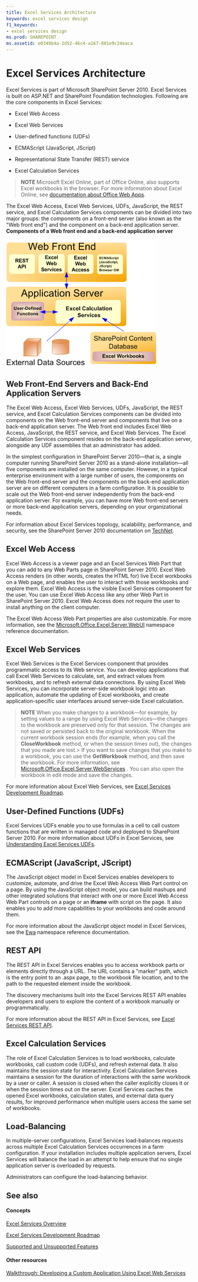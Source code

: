 ```yaml
---
title: Excel Services Architecture
keywords: excel services design
f1_keywords:
- excel services design
ms.prod: SHAREPOINT
ms.assetid: e0349b4a-2d52-46c4-a167-801e9c24eaca
---
```



# Excel Services Architecture

Excel Services is part of Microsoft SharePoint Server 2010. Excel Services is built on ASP.NET and SharePoint Foundation technologies. Following are the core components in Excel Services:
  
    
    


- Excel Web Access
    
  
- Excel Web Services
    
  
- User-defined functions (UDFs)
    
  
- ECMAScript (JavaScript, JScript)
    
  
- Representational State Transfer (REST) service
    
  
- Excel Calculation Services
    
  

> **NOTE**
> Microsoft Excel Online, part of Office Online, also supports Excel workbooks in the browser. For more information about Excel Online, see  [documentation about Office Web Apps](https://technet.microsoft.com/en-us/library/ee855124.aspx). 
  
    
    

The Excel Web Access, Excel Web Services, UDFs, JavaScript, the REST service, and Excel Calculation Services components can be divided into two major groups: the components on a front-end server (also known as the "Web front end") and the component on a back-end application server.
**Components of a Web front end and a back-end application server**

  
    
    

  
    
    
![A Web front end and a back-end application server](images/ed480e23-e0e8-4896-93b1-98a94f50b9a0.gif)
  
    
    

  
    
    

  
    
    

## Web Front-End Servers and Back-End Application Servers

The Excel Web Access, Excel Web Services, UDFs, JavaScript, the REST service, and Excel Calculation Services components can be divided into components on the Web front-end server and components that live on a back-end application server. The Web front end includes Excel Web Access, JavaScript, the REST service, and Excel Web Services. The Excel Calculation Services component resides on the back-end application server, alongside any UDF assemblies that an administrator has added.
  
    
    
In the simplest configuration in SharePoint Server 2010—that is, a single computer running SharePoint Server 2010 as a stand-alone installation—all five components are installed on the same computer. However, in a typical enterprise environment with a large number of users, the components on the Web front-end server and the components on the back-end application server are on different computers in a farm configuration. It is possible to scale out the Web front-end server independently from the back-end application server. For example, you can have more Web front-end servers or more back-end application servers, depending on your organizational needs.
  
    
    
For information about Excel Services topology, scalability, performance, and security, see the SharePoint Server 2010 documentation on  [TechNet](http://technet.microsoft.com/en-us/library/cc303422%28office.14%29.aspx). 
  
    
    

## Excel Web Access

Excel Web Access is a viewer page and an Excel Services Web Part that you can add to any Web Parts page in SharePoint Server 2010. Excel Web Access renders (in other words, creates the HTML for) live Excel workbooks on a Web page, and enables the user to interact with those workbooks and explore them. Excel Web Access is the visible Excel Services component for the user. You can use Excel Web Access like any other Web Part in SharePoint Server 2010. Excel Web Access does not require the user to install anything on the client computer.
  
    
    
The Excel Web Access Web Part properties are also customizable. For more information, see the  [Microsoft.Office.Excel.Server.WebUI](https://msdn.microsoft.com/library/Microsoft.Office.Excel.Server.WebUI.aspx) namespace reference documentation.
  
    
    

## Excel Web Services

Excel Web Services is the Excel Services component that provides programmatic access to its Web service. You can develop applications that call Excel Web Services to calculate, set, and extract values from workbooks, and to refresh external data connections. By using Excel Web Services, you can incorporate server-side workbook logic into an application, automate the updating of Excel workbooks, and create application-specific user interfaces around server-side Excel calculation. 
  
    
    

> **NOTE**
> When you make changes to a workbook—for example, by setting values to a range by using Excel Web Services—the changes to the workbook are preserved only for that session. The changes are not saved or persisted back to the original workbook. When the current workbook session ends (for example, when you call the **CloseWorkbook** method, or when the session times out), the changes that you made are lost.> If you want to save changes that you make to a workbook, you can use the **GetWorkbook** method, and then save the workbook. For more information, see [Microsoft.Office.Excel.Server.WebServices](https://msdn.microsoft.com/library/Microsoft.Office.Excel.Server.WebServices.aspx) . You can also open the workbook in edit mode and save the changes.
  
    
    

For more information about Excel Web Services, see  [Excel Services Development Roadmap](excel-services-development-roadmap.md).
  
    
    

## User-Defined Functions (UDFs)

Excel Services UDFs enable you to use formulas in a cell to call custom functions that are written in managed code and deployed to SharePoint Server 2010. For more information about UDFs in Excel Services, see  [Understanding Excel Services UDFs](understanding-excel-services-udfs.md).
  
    
    

## ECMAScript (JavaScript, JScript)

The JavaScript object model in Excel Services enables developers to customize, automate, and drive the Excel Web Access Web Part control on a page. By using the JavaScript object model, you can build mashups and other integrated solutions that interact with one or more Excel Web Access Web Part controls on a page or an **iframe** with script on the page. It also enables you to add more capabilities to your workbooks and code around them.
  
    
    
For more information about the JavaScript object model in Excel Services, see the  [Ewa](http://msdn.microsoft.com/library/6fe73191-3213-b986-1ad6-2c3b918a2241%28Office.15%29.aspx) namespace reference documentation.
  
    
    

## REST API

The REST API in Excel Services enables you to access workbook parts or elements directly through a URL. The URL contains a "marker" path, which is the entry point to an .aspx page, to the workbook file location, and to the path to the requested element inside the workbook. 
  
    
    
The discovery mechanisms built into the Excel Services REST API enables developers and users to explore the content of a workbook manually or programmatically. 
  
    
    
For more information about the REST API in Excel Services, see  [Excel Services REST API](excel-services-rest-api.md). 
  
    
    

## Excel Calculation Services

The role of Excel Calculation Services is to load workbooks, calculate workbooks, call custom code (UDFs), and refresh external data. It also maintains the session state for interactivity. Excel Calculation Services maintains a session for the duration of interactions with the same workbook by a user or caller. A session is closed when the caller explicitly closes it or when the session times out on the server. Excel Services caches the opened Excel workbooks, calculation states, and external data query results, for improved performance when multiple users access the same set of workbooks.
  
    
    

## Load-Balancing

In multiple-server configurations, Excel Services load-balances requests across multiple Excel Calculation Services occurrences in a farm configuration. If your installation includes multiple application servers, Excel Services will balance the load in an attempt to help ensure that no single application server is overloaded by requests.
  
    
    
Administrators can configure the load-balancing behavior.
  
    
    

## See also


#### Concepts


  
    
    
 [Excel Services Overview](excel-services-overview.md)
  
    
    
 [Excel Services Development Roadmap](excel-services-development-roadmap.md)
  
    
    
 [Supported and Unsupported Features](supported-and-unsupported-features.md)
#### Other resources


  
    
    
 [Walkthrough: Developing a Custom Application Using Excel Web Services](walkthrough-developing-a-custom-application-using-excel-web-services.md)

